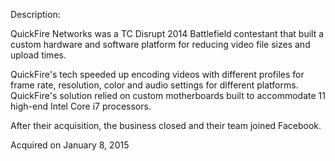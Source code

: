 Description:

QuickFire Networks was a TC Disrupt 2014 Battlefield contestant that built a custom hardware and software platform for reducing video file sizes and upload times. 

QuickFire's tech speeded up encoding videos with different profiles for frame rate, resolution, color and audio settings for different platforms. QuickFire's solution relied on custom motherboards built to accommodate 11 high-end Intel Core i7 processors.

After their acquisition, the business closed and their team joined Facebook.

Acquired on January 8, 2015